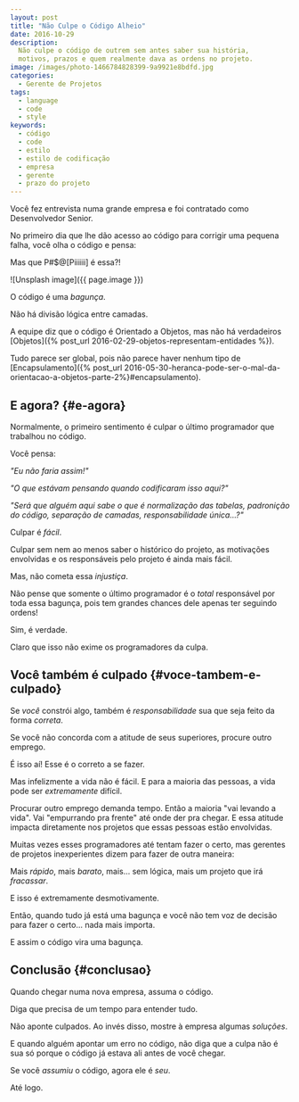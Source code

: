 ```yaml
---
layout: post
title: "Não Culpe o Código Alheio"
date: 2016-10-29
description:
  Não culpe o código de outrem sem antes saber sua história, 
  motivos, prazos e quem realmente dava as ordens no projeto.
image: /images/photo-1466784828399-9a9921e8bdfd.jpg
categories: 
  - Gerente de Projetos
tags:
  - language
  - code
  - style
keywords:
  - código
  - code
  - estilo
  - estilo de codificação
  - empresa
  - gerente
  - prazo do projeto
--- 
```


Você fez entrevista numa grande empresa e foi contratado como
Desenvolvedor Senior.

No primeiro dia que lhe dão acesso ao código para corrigir
uma pequena falha, você olha o código e pensa:

Mas que P#$@[Piiiiii] é essa?!

<!--more-->

![Unsplash image]({{ page.image }})

O código é uma *bagunça*.

Não há divisão lógica entre camadas.

A equipe diz que o código é Orientado a Objetos, mas não há verdadeiros
[Objetos]({% post_url 2016-02-29-objetos-representam-entidades %}).

Tudo parece ser global, pois não parece haver nenhum tipo de
[Encapsulamento]({% post_url 2016-05-30-heranca-pode-ser-o-mal-da-orientacao-a-objetos-parte-2%}#encapsulamento).

## E agora? {#e-agora}

Normalmente, o primeiro sentimento é culpar o último
programador que trabalhou no código.

Você pensa:

*"Eu não faria assim!"*

*"O que estávam pensando quando codificaram isso aqui?"*

*"Será que alguém aqui sabe o que é normalização das tabelas,
padronição do código, separação de camadas, responsabilidade
única...?"*

Culpar é *fácil*.

Culpar sem nem ao menos saber o histórico do projeto, as 
motivações envolvidas e os responsáveis pelo projeto é ainda
mais fácil.

Mas, não cometa essa *injustiça*.

Não pense que somente o último programador é o *total* responsável
por toda essa bagunça, pois tem grandes chances dele apenas 
ter seguindo ordens!

Sim, é verdade.

Claro que isso não exime os programadores da culpa.

## Você também é culpado {#voce-tambem-e-culpado}

Se *você* constrói algo, também é *responsabilidade* sua que seja 
feito da forma *correta*.

Se você não concorda com a atitude de seus superiores, procure
outro emprego.

É isso aí! Esse é o correto a se fazer.

Mas infelizmente a vida não é fácil.
E para a maioria das pessoas, a vida pode ser *extremamente* difícil.

Procurar outro emprego demanda tempo. Então a maioria "vai levando a vida".
Vai "empurrando pra frente" até onde der pra chegar.
E essa atitude impacta diretamente nos projetos que essas 
pessoas estão envolvidas.

Muitas vezes esses programadores até tentam fazer o certo,
mas gerentes de projetos inexperientes dizem para fazer de 
outra maneira: 

Mais *rápido*, mais *barato*, mais... sem lógica, mais um projeto 
que irá *fracassar*.

E isso é extremamente desmotivamente.

Então, quando tudo já está uma bagunça e você não tem voz
de decisão para fazer o certo... nada mais importa.

E assim o código vira uma bagunça.

## Conclusão {#conclusao}

Quando chegar numa nova empresa, assuma o código.

Diga que precisa de um tempo para entender tudo.

Não aponte culpados. Ao invés disso, mostre à empresa algumas *soluções*.

E quando alguém apontar um erro no código, não diga que a culpa não é sua 
só porque o código já estava ali antes de você chegar.

Se você *assumiu* o código, agora ele é *seu*.

Até logo.

